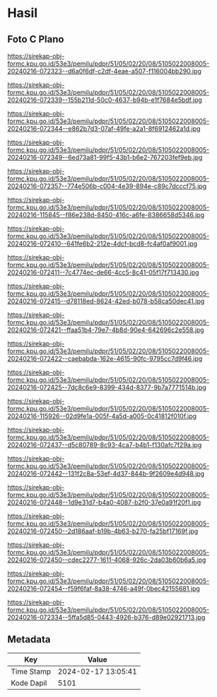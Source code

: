 # Hasil

## Foto C Plano

https://sirekap-obj-formc.kpu.go.id/53e3/pemilu/pdpr/51/05/02/20/08/5105022008005-20240216-072323--d6a0f6df-c2df-4eae-a507-f116004bb290.jpg

https://sirekap-obj-formc.kpu.go.id/53e3/pemilu/pdpr/51/05/02/20/08/5105022008005-20240216-072339--155b211d-50c0-4637-b94b-e1f7684e5bdf.jpg

https://sirekap-obj-formc.kpu.go.id/53e3/pemilu/pdpr/51/05/02/20/08/5105022008005-20240216-072344--e862b7d3-07af-49fe-a2a1-8f6912462a1d.jpg

https://sirekap-obj-formc.kpu.go.id/53e3/pemilu/pdpr/51/05/02/20/08/5105022008005-20240216-072349--6ed73a81-99f5-43b1-b6e2-767203fef9eb.jpg

https://sirekap-obj-formc.kpu.go.id/53e3/pemilu/pdpr/51/05/02/20/08/5105022008005-20240216-072357--774e506b-c004-4e39-894e-c89c7dcccf75.jpg

https://sirekap-obj-formc.kpu.go.id/53e3/pemilu/pdpr/51/05/02/20/08/5105022008005-20240216-115845--f86e238d-8450-416c-a6fe-8386658d5346.jpg

https://sirekap-obj-formc.kpu.go.id/53e3/pemilu/pdpr/51/05/02/20/08/5105022008005-20240216-072410--641fe6b2-212e-4dcf-bcd8-fc4af0af9001.jpg

https://sirekap-obj-formc.kpu.go.id/53e3/pemilu/pdpr/51/05/02/20/08/5105022008005-20240216-072411--7c4774ec-de66-4cc5-8c41-05f17f713430.jpg

https://sirekap-obj-formc.kpu.go.id/53e3/pemilu/pdpr/51/05/02/20/08/5105022008005-20240216-072415--d78118ed-8624-42ed-b078-b58ca50dec41.jpg

https://sirekap-obj-formc.kpu.go.id/53e3/pemilu/pdpr/51/05/02/20/08/5105022008005-20240216-072421--ffaa51b4-79e7-4b8d-90e4-642696c2e558.jpg

https://sirekap-obj-formc.kpu.go.id/53e3/pemilu/pdpr/51/05/02/20/08/5105022008005-20240216-072422--caebabda-162e-4615-90fc-9795cc7d9f46.jpg

https://sirekap-obj-formc.kpu.go.id/53e3/pemilu/pdpr/51/05/02/20/08/5105022008005-20240216-072425--7dc8c6e9-8399-434d-8377-9b7a7771514b.jpg

https://sirekap-obj-formc.kpu.go.id/53e3/pemilu/pdpr/51/05/02/20/08/5105022008005-20240216-115926--02d9fe1a-005f-4a5d-a005-0c41812f010f.jpg

https://sirekap-obj-formc.kpu.go.id/53e3/pemilu/pdpr/51/05/02/20/08/5105022008005-20240216-072437--d5c80789-8c93-4ca7-b4b1-f130afc7f29a.jpg

https://sirekap-obj-formc.kpu.go.id/53e3/pemilu/pdpr/51/05/02/20/08/5105022008005-20240216-072442--131f2c8a-53ef-4d37-844b-9f2609e4d948.jpg

https://sirekap-obj-formc.kpu.go.id/53e3/pemilu/pdpr/51/05/02/20/08/5105022008005-20240216-072448--1d9e31d7-b4a0-4087-b2f0-37e0a91f20f1.jpg

https://sirekap-obj-formc.kpu.go.id/53e3/pemilu/pdpr/51/05/02/20/08/5105022008005-20240216-072450--2d186aaf-b19b-4b63-b270-fa25bf17169f.jpg

https://sirekap-obj-formc.kpu.go.id/53e3/pemilu/pdpr/51/05/02/20/08/5105022008005-20240216-072450--cdec2277-1611-4068-926c-2da03b60b6a5.jpg

https://sirekap-obj-formc.kpu.go.id/53e3/pemilu/pdpr/51/05/02/20/08/5105022008005-20240216-072454--f59f6faf-8a38-4746-a49f-0bec42155681.jpg

https://sirekap-obj-formc.kpu.go.id/53e3/pemilu/pdpr/51/05/02/20/08/5105022008005-20240216-072334--5ffa5d85-0443-4926-b376-d89e02921713.jpg


## Metadata

| Key        | Value               |
| ---------- | ------------------- |
| Time Stamp | 2024-02-17 13:05:41 |
| Kode Dapil | 5101                |



